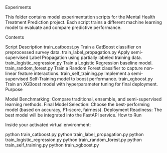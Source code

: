 
Experiments

This folder contains model experimentation scripts for the Mental Health Treatment Prediction project.
Each script trains a different machine learning model to evaluate and compare predictive performance.

Contents


Script	Description
train_catboost.py	Train a CatBoost classifier on preprocessed survey data.
train_label_propagation.py	Apply semi-supervised Label Propagation using partially labeled training data.
train_logistic_regression.py	Train a Logistic Regression baseline model.
train_random_forest.py	Train a Random Forest classifier to capture non-linear feature interactions.
train_self_training.py	Implement a semi-supervised Self-Training model to boost performance.
train_xgboost.py	Train an XGBoost model with hyperparameter tuning for final deployment.
Purpose

Model Benchmarking: Compare traditional, ensemble, and semi-supervised learning methods.
Final Model Selection: Choose the best-performing model (based on accuracy, F1-score, fairness).
Deployment Readiness: The best model will be integrated into the FastAPI service.
How to Run

Inside your activated virtual environment:

python train_catboost.py
python train_label_propagation.py
python train_logistic_regression.py
python train_random_forest.py
python train_self_training.py
python train_xgboost.py
